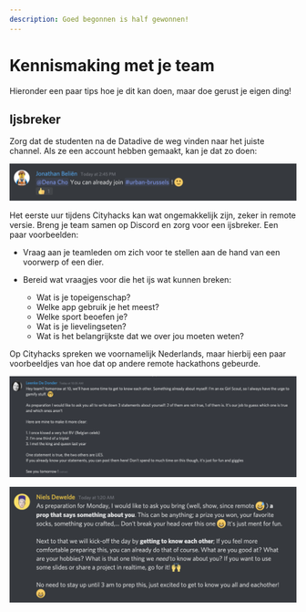 ```yaml
---
description: Goed begonnen is half gewonnen!
---
```


# Kennismaking met je team

Hieronder een paar tips hoe je dit kan doen, maar doe gerust je eigen ding!

## Ijsbreker

Zorg dat de studenten na de Datadive de weg vinden naar het juiste channel. Als ze een account hebben gemaakt, kan je dat zo doen:

![Our coach Jonathan guiding a student arriving on Discord for the first time](../../.gitbook/assets/screenshot-2020-07-01-at-14.46.23.png)

Het eerste uur tijdens Cityhacks kan wat ongemakkelijk zijn, zeker in remote versie. Breng je team samen op Discord en zorg voor een ijsbreker. Een paar voorbeelden:

* Vraag aan je teamleden om zich voor te stellen aan de hand van een voorwerp of een dier.
* Bereid wat vraagjes voor die het ijs wat kunnen breken: 

  * Wat is je topeigenschap?
  * Welke app gebruik je het meest?
  * Welke sport beoefen je?
  * Wat is je lievelingseten?
  * Wat is het belangrijkste dat we over jou moeten weten?

Op Cityhacks spreken we voornamelijk Nederlands, maar hierbij een paar voorbeeldjes van hoe dat op andere remote hackathons gebeurde.

![A great example by our coach Leenke De Donder](../../.gitbook/assets/screenshot-2020-07-05-at-11.09.31.png)

![Another wonderful example by our coach Niels](../../.gitbook/assets/screenshot-2020-07-05-at-10.00.23.png)



